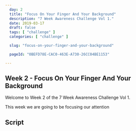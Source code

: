 ```yaml
---
  day: 2
  title: "Focus On Your Finger And Your Background"
  description: "7 Week Awareness Challenge Vol 1."
  date: 2019-03-17
  draft: false
  tags: [ "challenge" ]
  categories: [ "challenge" ]

  slug: "focus-on-your-finger-and-your-background"

  pageId: "0BEFD78E-CAC0-463E-A730-26CC04BE1153"

---
```


## Week 2 - Focus On Your Finger And Your Background

Welcome to Week 2 of the 7 Week Awareness Challenge Vol 1.

This week we are going to be focusing our attention

## Script
